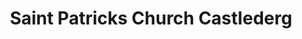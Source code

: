 ---
title: "Saint Patricks Church Castlederg"
address: "Saint Patricks Church Castlederg, Castlefin Road, Castlederg, Tyrone, BT81 7BT"
tel: "NOVAL"
county: "Tyrone"
category: "Churches And Settlements"
type: "Content"
lat: "54.70301055908203"
lng: "-7.5950188636779785"
---